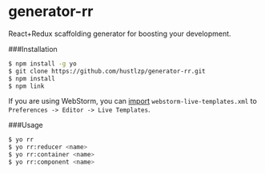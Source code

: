 # generator-rr

React+Redux scaffolding generator for boosting your development.

###Installation

```sh
$ npm install -g yo
$ git clone https://github.com/hustlzp/generator-rr.git
$ npm install
$ npm link
```

If you are using WebStorm, you can [import](https://www.jetbrains.com/help/phpstorm/2016.1/sharing-live-templates.html) `webstorm-live-templates.xml` to `Preferences -> Editor -> Live Templates`.

###Usage

```sh
$ yo rr
$ yo rr:reducer <name>
$ yo rr:container <name>
$ yo rr:component <name>
```
